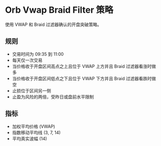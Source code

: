 # Orb Vwap Braid Filter 策略

使用 VWAP 和 Braid 过滤器确认的开盘突破策略。

## 规则
- 交易时间为 09:35 到 11:00
- 每天仅一次交易
- 当价格收于开盘区间高点之上且位于 VWAP 上方并且 Braid 过滤器看涨时做多
- 当价格收于开盘区间低点之下且位于 VWAP 下方并且 Braid 过滤器看跌时做空
- 止损位于区间另一侧
- 止盈为风险的两倍，受昨日或盘前水平限制

## 指标
- 加权平均价格 (VWAP)
- 指数移动平均线 (3, 7, 14)
- 平均真实波幅 (14)
